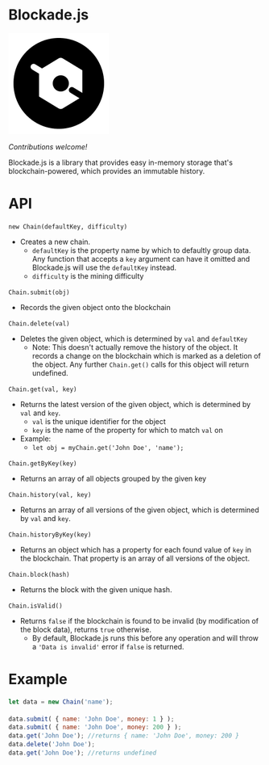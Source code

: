 # Blockade.js
![logo](https://raw.githubusercontent.com/clee-dev/blockade.js/master/images/BLOCKADE.png)

*Contributions welcome!*

Blockade.js is a library that provides easy in-memory storage that's blockchain-powered, which provides an immutable history.

# API

`new Chain(defaultKey, difficulty)`
 - Creates a new chain.
   - `defaultKey` is the property name by which to defaultly group data. Any function that accepts a `key` argument can have it omitted and Blockade.js will use the `defaultKey` instead.
   - `difficulty` is the mining difficulty

`Chain.submit(obj)`
 - Records the given object onto the blockchain
 
`Chain.delete(val)`
 - Deletes the given object, which is determined by `val` and `defaultKey`
   - Note: This doesn't actually remove the history of the object. It records a change on the blockchain which is marked as a deletion of the object. Any further `Chain.get()` calls for this object will return undefined.
 
 `Chain.get(val, key)`
 - Returns the latest version of the given object, which is determined by `val` and `key`.
   - `val` is the unique identifier for the object
   - `key` is the name of the property for which to match `val` on
 - Example:
   - `let obj = myChain.get('John Doe', 'name');`

`Chain.getByKey(key)`
 - Returns an array of all objects grouped by the given key

`Chain.history(val, key)`
 - Returns an array of all versions of the given object, which is determined by `val` and `key`.

`Chain.historyByKey(key)`
 - Returns an object which has a property for each found value of `key` in the blockchain. That property is an array of all versions of the object.
 
`Chain.block(hash)`
 - Returns the block with the given unique hash.
 
`Chain.isValid()`
 - Returns `false` if the blockchain is found to be invalid (by modification of the block data), returns `true` otherwise.
   - By default, Blockade.js runs this before any operation and will throw a `'Data is invalid'` error if `false` is returned.

# Example

```js
let data = new Chain('name');

data.submit( { name: 'John Doe', money: 1 } );
data.submit( { name: 'John Doe', money: 200 } );
data.get('John Doe'); //returns { name: 'John Doe', money: 200 }
data.delete('John Doe');
data.get('John Doe'); //returns undefined
```
